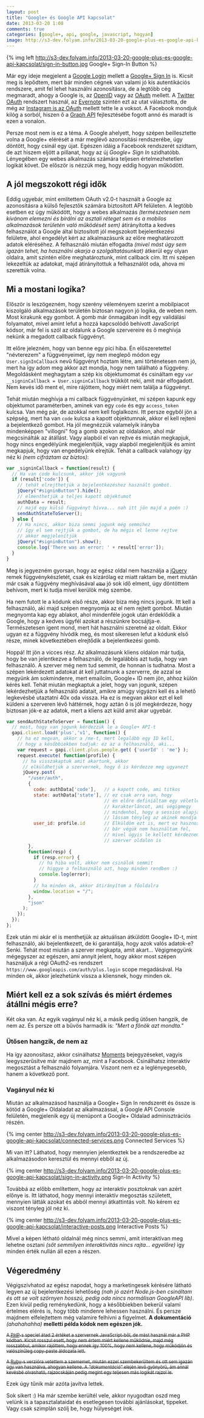 ```yaml
---
layout: post
title: "Google+ és Google API kapcsolat"
date: 2013-03-20 1:08
comments: true
categories: [google+, api, google, javascript, hogyan]
image: http://s3-dev.folyam.info/2013-03-20-google-plus-es-google-api-kapcsolat/sign-in-button.jpg
---
```


{% img left http://s3-dev.folyam.info/2013-03-20-google-plus-es-google-api-kapcsolat/sign-in-button.jpg Google+ Sign-In Button %}

Már egy ideje megjelent a [Google Login](https://developers.google.com/accounts/docs/GettingStarted)
mellett a [Google+ Sign In](https://developers.google.com/+/features/sign-in) is. Kicsit
meg is lepődtem, mert bár minden cégnek van valami jó kis autentikációs rendszere, amit
fel lehet használni azonosításra, de a legtöbb cég megmaradt, ahogy a Google is,
az [OpenID](https://developers.google.com/accounts/docs/OpenID)
vagy az [OAuth](https://developers.google.com/accounts/docs/OAuth2Login) mellett. A
[Twitter OAuth](https://dev.twitter.com/docs/auth/oauth/faq) rendszert használ, az
[Evernote](http://dev.evernote.com/start/core/authentication.php) szintén ezt az utat
választotta, de még az [Instagram is az OAuth](http://instagram.com/developer/authentication/)
mellett tette le a voksot. A Facebook mondjuk kilóg a sorból, hiszen ő a
[Graph API](https://developers.facebook.com/docs/reference/api/) fejlesztésébe fogott annó
és maradt is ezen a vonalon.

Persze most nem is ez a téma. A Google ahelyett, hogy szépen beillesztette volna a Google+
elérését a már meglévő azonosítási rendszerébe, úgy döntött, hogy csinál egy újat. Egészen
idáig a Facebook rendszerét szidtam, de azt hiszem eljött a pillanat, hogy az új
_Google+ Sign In_ szidhatóbb. Lényegében egy webes alkalmazás számára teljesen
értelmezhetetlen logikát követ. De először is nézzük meg, hogy eddig hogyan működött.

<!-- more -->

## A jól megszokott régi idők

Eddig ugyebár, mint említettem OAuth v2.0-t használt a Google az azonosításra a külső
fejlesztők számára biztosított API felületen. A legtöbb esetben ez úgy működött, hogy
a webes alkalmazás _(természetesen nem kívánom elemezni és bírálni az asztali réteget sem
és a mobilos alkalmazások területén való működését sem)_ átirányította a kedves felhasználót
a Google által biztosított jól megszokott bejelentkezési felületre, ahol engedélyt kért az
alkalmazásunk az előre meghatározott adatok eléréséhez. A felhasználó miután elfogadta
_(mivel mást úgy sem igazán tehet, ha használni akarja a szolgáltatásunkat)_ átkerül
egy olyan oldalra, amit szintén előre meghatároztunk, mint callback cím. Itt mi szépen
lekezeltük az adatokat, majd átirányítottuk a felhasználót oda, ahova mi szerettük volna.

## Mi a mostani logika?

Először is leszögezném, hogy szerény véleményem szerint a mobilpiacot kiszolgáló
alkalmazások területén biztosan nagyon jó logika, de weben nem. Most kirakunk egy gombot.
A gomb már önmagában indít egy validálási folyamatot, mivel amint lefut a hozzá kapcsolódó
behívott JavaScript kódsor, már fel is szól az oldalunk a Google szervereire és ő meghívja
nekünk a megadott callback függvényt.

Itt előre jelezném, hogy van benne egy pici hiba. Én előszeretettel "névterezem" a
függvényeimet, így nem meglepő módon egy `User.signInCallback` nevű
függvényt hoztam létre, ami történetesen nem jó, mert ha így adom meg akkor azt mondja,
hogy nem található a függvény. Megoldásként meghagytam a szép kis objektumomat és csináltam
egy `var __signinCallback = User.signinCallback` trükköt neki, amit már elfogadott. Nem
kevés idő ment el, mire rájöttem, hogy miért nem találja a függvényt.

Tehát miután meghívja a mi callback függvényünket, mi szépen kapunk egy objektumot
paraméterben, aminek van egy `code` és egy `access_token` kulcsa. Van még pár, de azokkal
nem kell foglalkozni. Itt persze egyből jön a szépség, mert ha van `code` kulcsa a
kapott objektumnak, akkor el kell rejteni a bejelentkező gombot. Ha jól megnézzük
valamelyik irányba mindenképpen "villogni" fog a gomb azokon az oldalakon, ahol már
megcsinálták az átállást. Vagy alapból el van rejtve és miután megkapjuk, hogy nincs
engedélyünk megjelenítjük, vagy alapból megjelenítjük és amint megkapjuk, hogy van
engedélyünk elrejtük. Tehát a callback valahogy így néz ki _(nem cifráztam az biztos)_:

``` javascript
var _signinCallback = function(result) {
  // Ha van code kulcsunk, akkor jók vagyunk
  if (result['code']) {
    // tehát elrejthetjük a bejelentkezéshez használt gombot.
    jQuery("#signinButton").hide();
    // elmenthetjük a teljes kapott objektumot
    authData = result;
    // majd egy külső függvényt hívva... nah itt jön majd a poén :)
    sendAuthStateToServer();
  } else {
    // Ha nincs, akkor biza semmi jogunk még semmihez
    // így el sem rejtjük a gombot, de ha mégis el lenne rejtve
    // akkor megjelenítjük
    jQuery("#signinButton").show();
    console.log('There was an error: ' + result['error']);
  }
}
```

Meg is jegyezném gyorsan, hogy az egész oldal nem használja a [jQuery](http://jquery.com/)
remek függvénykészletét, csak és kizárólag ez miatt raktam be, mert miután már csak a
függvény meghívásával _<del><small>elba</small></del>_ jó sok idő elment, úgy döntöttem
behívom, mert ki tudja mivel kerülök még szembe.

Ha nem futott le a kódunk első része, akkor biza még nincs jogunk. Itt kell a felhasználó,
aki majd szépen megnyomja az el nem rejtett gombot. Miután megnyomta kap egy ablakot,
ahol mindenféle jogok után érdeklődik a Google, hogy a kedves ügyfél azokat a részünkre
bocsájtja-e. Természetesen igent mond, mert hát használni szeretné az oldalt. Ekkor ugyan
ez a függvény hívódik meg, és most sikeresen lefut a kódunk első része, minek következtében
elrejtődik a bejelentkezési gomb.

Hoppá! Itt jön a vicces rész. Az alkalmazásunk kliens oldalon már tudja, hogy be van
jelentkezve a felhasználó, de legalábbis azt tudja, hogy van felhasználó. A szerver még
nem tud semmit, de honnan is tudhatna. Most a szépen lekérdezett adatokat át kell
juttatnunk a szerverre, de azzal se megyünk ám sokmindenre, mert emailcím, Google+ ID nem
jön, ahhoz külön kérés kell. Tehát miután megkaptuk a jelet, hogy van jogunk, szépen
lekérdezhetjük a felhasználó adatait, amikre amúgy vigyázni kell és a lehető legkevésbé
utaztatni 40x oda vissza. Ha ez is megvan akkor ezt el kell küldeni a szerveren lévő
háttérnek, hogy aztán ő is jól megkérdezze, hogy biztosan jók-e az adatok, mert a kliens
azt küld amit akar ugyebár.

``` javascript
var sendAuthStateToServer = function() {
  // most, hogy van jogunk kérdezzük le a Google+ API-t
  gapi.client.load('plus','v1', function() {
    // ha ez megvan, akkor a /me-t, mert legalább egy ID kell,
    // hogy a későbbiekben tudjuk: ez az a felhasználó, aki...
    var request = gapi.client.plus.people.get( {'userId' : 'me'} );
    request.execute( function(profile) {
      // ha visszakaptuk amit akartunk, akkor
      // elküldhetjük a szervernek, hogy ő is kérdezze meg ugyanezt
      jQuery.post(
        "/user/auth",
        {
          code: authData['code'],   // a kapott code, ami titkos
          state: authData['state'], // ez csak arra van, hogy
                                    // én előre definiáltam egy véletlenszerű
                                    // karakterláncot, ami végigmegy
                                    // mindenhol, hogy a session alapján
                                    // lássam tényleg az akinek mondja magát
          user_id: profile.id       // Elküldöm ezt is, mert ez hasznos
                                    // bár végük nem használtam fel,
                                    // mivel úgyis le kellett kérdeznem
                                    // szerver oldalon is
        },
        function(resp) {
          if (resp.error) {
            // ha hiba volt, akkor nem csinálok semmit
            // higgye a felhasználó azt, hogy minden rendben :)
            console.log(error);
          }
          // ha minden ok, akkor átirányítom a főoldalra
          window.location = "/";
        },
        "json"
      );
    });
  });
};
```

Ezek után mi akár el is menthetjük az aktuálisan átküldött Google+ ID-t, mint
felhasználó, aki bejelentkezett, de ki garantálja, hogy azok valós adatok-e? Senki. Tehát
most miután a szerver megkapta, amit akart... Végigmegyünk mégegyszer az egészen, ami
annyit jelent, hogy akkor most szépen használjuk a régi OAuth2-es rendszert
`https://www.googleapis.com/auth/plus.login` scope megadásával. Ha minden ok, akkor
jelezhetünk vissza a kliensnek, hogy minden ok.

## Miért kell ez a sok szívás és miért érdemes átállni mégis erre?

Két oka van. Az egyik vagányul néz ki, a másik pedig ütősen hangzik, de nem az. És persze
ott a bűvös harmadik is: _"Mert a főnök azt mondta."_

### Ütősen hangzik, de nem az

Ha így azonosítasz, akkor csinálhatsz
[Moments](https://developers.google.com/+/api/latest/moments) bejegyzéseket, vagyis
leegyszerűsítve már majdnem az, mint a Facebook. Csinálhatsz interaktív megosztást a
felhasználó folyamjára. Viszont nem ez a leglényegesebb, hanem a következő pont.

### Vagányul néz ki

Miután az alkalmazásod használja a Google+ Sign In rendszerét és össze is kötöd a
Google+ Oldaladat az alkalmazással, a Google API Console felületén, megjelenik egy új
menüpont a Google+ Oldalad adminisztrációs részén.

{% img center http://s3-dev.folyam.info/2013-03-20-google-plus-es-google-api-kapcsolat/connected-services.png Connected Services %}

Mi van itt? Láthatod, hogy mennyien jelentkeztek be a rendszeredbe az alkalmazásodon
keresztül és mennyi ebből az új.

{% img center http://s3-dev.folyam.info/2013-03-20-google-plus-es-google-api-kapcsolat/sign-in-activity.png Sign-In Activity %}

Továbbá az előbb említettem, hogy az interaktív posztoknak van azért előnye is. Itt láthatod,
hogy mennyi interaktív megosztás született, mennyien látták azokat és abból mennyi
átkattintás volt. No kérem ez viszont tényleg jól néz ki.

{% img center http://s3-dev.folyam.info/2013-03-20-google-plus-es-google-api-kapcsolat/interactive-posts.png Interactive Posts %}

Mivel a képen létható oldalnál még nincs semmi, amit interaktívan meg lehetne osztani
_(sőt semmilyen interaktivitás nincs rajta... egyelőre)_ így minden érték nullán áll ezen
a részen.

## Végeredmény

Végigszívhatod az egész napodat, hogy a marketingesek kérésére látható legyen az új
bejelentkezési lehetőség _(nah jó azért Node.js-ben csináltam és ott se volt szörnyen
hosszú, pedig oda nincs normálisan GoogleAPI lib)_. Ezen kívül pedig reménykedünk, hogy
a későbbiekben bekerül valami értelmes elérés is, hogy több mindenre lehessen használni.
És persze majdnem elfelejtettem még valamire felhívni a figyelmet. **A dokumentáció**
_(ahahahahha)_ **melletti példa kódok nem egészen jók.**

<del><small>A [PHP](https://developers.google.com/+/quickstart/php)-s speciel átad 2
értéket a szervernek JavaScript-ből, de mást használ már a PHP kódban. Kicsit rosszul esett,
hogy nem értem miért kellene működnie, majd még rosszabbul, amikor rájöttem, hogy ennek így
100%, hogy nem kellene, hogy működjön és valószínűleg copy-paste áldozata lett.</small></del>

<del><small>A [Ruby](https://developers.google.com/+/quickstart/ruby)-s verzióra vetettem
a szememet, miután ezzel szembekerültem és ott sem igazán úgy van használva, ahogyan kellene.
A _"dokumentáció"_ elején levő gyönyörű, ám annál kevésbé olvasható, rajzocskáján pedig
megint egy teljesen más logikát rajzol le.</small></del>

Ezek úgy tűnik már azóta javítva lettek.

Sok sikert :) Ha már szembe kerültél vele, akkor nyugodtan oszd meg velünk is
a tapasztalataidat és esetlegesen további ajánlásokat, tippeket. Vagy csak szimplán szólj
be, hogy hülyeséget írok.